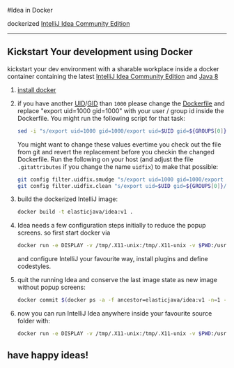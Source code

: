 #Idea in Docker

dockerized [IntelliJ Idea Community Edition](https://www.jetbrains.com/idea/)

****

## Kickstart Your development using Docker

kickstart your dev environment with a sharable workplace inside a docker container
containing the latest [IntelliJ Idea Community Edition](https://www.jetbrains.com/idea/) and [Java 8](http://www.oracle.com/technetwork/java/javase/downloads/jdk8-downloads-2133151.html)

1.   [install docker](https://docs.docker.com/engine/installation/linux/ubuntulinux/)

1.   if you have another [UID](https://en.wikipedia.org/wiki/User_identifier)/[GID](https://en.wikipedia.org/wiki/Group_identifier) than `1000` please change the [Dockerfile](Dockerfile) and replace "export uid=1000 gid=1000" with your user / group id inside the Dockerfile. You might run the following script for that task:
     ```bash
     sed -i "s/export uid=1000 gid=1000/export uid=$UID gid=${GROUPS[0]}/" Dockerfile
     ```
     You might want to change these values evertime you check out the file from git
     and revert the replacement before you checkin the changed Dockerfile.
     Run the following on your host (and adjust the file ```.gitattributes``` if you change the name ```uidfix```) 
     to make that possible:
     ```bash
     git config filter.uidfix.smudge "s/export uid=1000 gid=1000/export uid=$UID gid=${GROUPS[0]}/"
     git config filter.uidfix.clean "s/export uid=$UID gid=${GROUPS[0]}/export uid=1000 gid=1000/"
     ```
     
1.   build the dockerized IntelliJ image:
     ```bash
     docker build -t elasticjava/idea:v1 .
     ```
    
1.   Idea needs a few configuration steps initially to reduce the popup screens. so first start docker via
     ```bash
     docker run -e DISPLAY -v /tmp/.X11-unix:/tmp/.X11-unix -v $PWD:/usr/local/src --net=host elasticjava/idea:v1
     ```
     and configure IntelliJ your favourite way, install plugins and define codestyles.
     
1.   quit the running Idea and conserve the last image state as new image without popup screens:
     ```bash
     docker commit $(docker ps -a -f ancestor=elasticjava/idea:v1 -n=1 -q) idea
     ```
    
1.   now you can run IntelliJ Idea anywhere inside your favourite source folder with:
     ```bash
     docker run -e DISPLAY -v /tmp/.X11-unix:/tmp/.X11-unix -v $PWD:/usr/local/src --net=host idea
     ```

##     have happy ideas!
    
    
